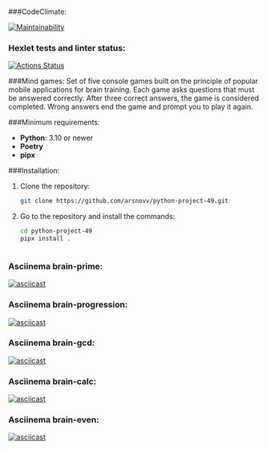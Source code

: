 ###CodeClimate:

[![Maintainability](https://api.codeclimate.com/v1/badges/bdab00b5cb0e47908508/maintainability)](https://codeclimate.com/github/arsnovv/python-project-49/maintainability)

### Hexlet tests and linter status:
[![Actions Status](https://github.com/arsnovv/python-project-49/actions/workflows/hexlet-check.yml/badge.svg)](https://github.com/arsnovv/python-project-49/actions)

###Mind games:
Set of five console games built on the principle of popular mobile applications for brain training. Each game asks questions that must be answered correctly. After three correct answers, the game is considered completed. Wrong answers end the game and prompt you to play it again.

###Minimum requirements:
- **Python**: 3.10 or newer
- **Poetry** 
- **pipx**

###Installation:
1. Clone the repository:

   ```sh
   git clone https://github.com/arsnovv/python-project-49.git
2. Go to the repository and install the commands:
   
    ```sh 
   cd python-project-49
   pipx install .



### Asciinema brain-prime:
[![asciicast](https://asciinema.org/a/lFrwTaVDj5alkKtf0Eud2beGX.svg)](https://asciinema.org/a/lFrwTaVDj5alkKtf0Eud2beGX)

### Asciinema brain-progression:
[![asciicast](https://asciinema.org/a/lSqlBxKkdtRii3Cs2syYqAgP4.svg)](https://asciinema.org/a/lSqlBxKkdtRii3Cs2syYqAgP4)

### Asciinema brain-gcd:
[![asciicast](https://asciinema.org/a/NN9oXrWYvUqKVMs4XgeslWYGf.svg)](https://asciinema.org/a/NN9oXrWYvUqKVMs4XgeslWYGf)

### Asciinema brain-calc:
[![asciicast](https://asciinema.org/a/HfSgnnR3ECwn3mGk9U8a9cBaW.svg)](https://asciinema.org/a/HfSgnnR3ECwn3mGk9U8a9cBaW)

### Asciinema brain-even:
[![asciicast](https://asciinema.org/a/K75lTJck10JWc1ZAy80jESSOl.svg)](https://asciinema.org/a/K75lTJck10JWc1ZAy80jESSOl)

